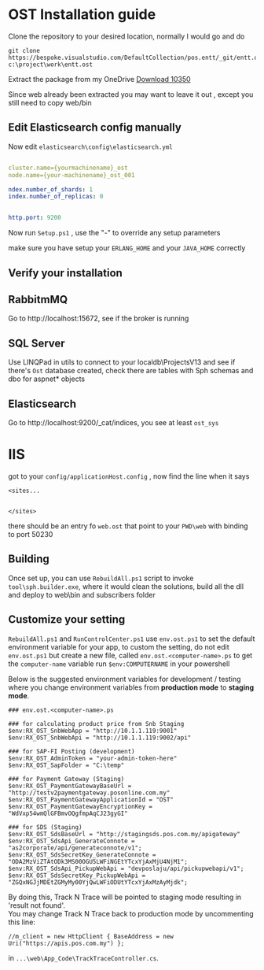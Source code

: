 # OST Installation guide

Clone the repository to your desired location, normally I would go and do
```
git clone https://bespoke.visualstudio.com/DefaultCollection/pos.entt/_git/entt.ost c:\project\work\entt.ost
```

Extract the package from my OneDrive [Download 10350](https://1drv.ms/u/s!AnfOLTS4EYc4g5s3blltwHm5h_0tPw) 

Since web already been extracted you may want to leave it out , except you still need to copy web/bin


## Edit Elasticsearch config manually

Now edit `elasticsearch\config\elasticsearch.yml`

 ```yaml
 
cluster.name={yourmachinename}_ost
node.name={your-machinename}_ost_001

ndex.number_of_shards: 1
index.number_of_replicas: 0


http.port: 9200

```


Now run `Setup.ps1` , use the "-" to override any setup parameters

make sure you have setup your `ERLANG_HOME` and your `JAVA_HOME` correctly


## Verify your installation

## RabbitmMQ
Go to http://localhost:15672, see if the broker is running

## SQL Server 
Use LINQPad in utils to connect to your localdb\ProjectsV13  and see if there's `Ost` database created, check there are tables with Sph schemas and dbo for aspnet* objects


## Elasticsearch
Go to http://localhost:9200/_cat/indices, you see at least `ost_sys`


# IIS
got to your `config/applicationHost.config` , now find the line when it says 
```
<sites...


</sites>
```

there should be an entry fo `web.ost` that point to your `PWD\web` with binding to port 50230


## Building

Once set up, you can use `RebuildAll.ps1` script to invoke `tool\sph.builder.exe`, where it would clean the solutions, build all the dll and deploy to web\bin and subscribers folder


## Customize your setting
`RebuildAll.ps1` and `RunControlCenter.ps1` use `env.ost.ps1` to set the default environment variable for your app, to custom the setting, do not edit `env.ost.ps1` but create a new file, called
`env.ost.<computer-name>.ps` to get the `computer-name` variable run `$env:COMPUTERNAME` in your powershell


Below is the suggested environment variables for development / testing where you change environment variables from **production mode** to **staging mode**.

```
### env.ost.<computer-name>.ps

### for calculating product price from Snb Staging
$env:RX_OST_SnbWebApp = "http://10.1.1.119:9001"
$env:RX_OST_SnbWebApi = "http://10.1.1.119:9002/api"

### for SAP-FI Posting (development)
$env:RX_OST_AdminToken = "your-admin-token-here"
$env:RX_OST_SapFolder = "C:\temp"

### for Payment Gateway (Staging)
$env:RX_OST_PaymentGatewayBaseUrl = "http://testv2paymentgateway.posonline.com.my"
$env:RX_OST_PaymentGatewayApplicationId = "OST"
$env:RX_OST_PaymentGatewayEncryptionKey = "WdVxp54wmQlGFBmvOQgfmpAqCJ23gyGI"

### for SDS (Staging)
$env:RX_OST_SdsBaseUrl = "http://stagingsds.pos.com.my/apigateway"
$env:RX_OST_SdsApi_GenerateConnote = "as2corporate/api/generateconnote/v1";
$env:RX_OST_SdsSecretKey_GenerateConnote = "ODA2MzViZTAtODk3MS00OGU5LWFiNGEtYTcxYjAxMjU4NjM1";
$env:RX_OST_SdsApi_PickupWebApi = "devposlaju/api/pickupwebapi/v1";
$env:RX_OST_SdsSecretKey_PickupWebApi = "ZGQxNGJjMDEtZGMyMy00YjQwLWFiODUtYTcxYjAxMzAyMjdk";
```

By doing this, Track N Trace will be pointed to staging mode resulting in 'result not found'.  
You may change Track N Trace back to production mode by uncommenting this line:

```
//m_client = new HttpClient { BaseAddress = new Uri("https://apis.pos.com.my") };

```
in `...\web\App_Code\TrackTraceController.cs`.
